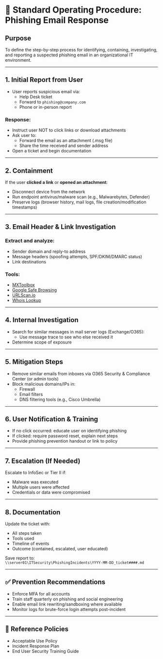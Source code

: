 # 📧 Standard Operating Procedure: Phishing Email Response

## Purpose

To define the step-by-step process for identifying, containing, investigating, and reporting a suspected phishing email in an organizational IT environment.

---

## 1. Initial Report from User

- User reports suspicious email via:
  - Help Desk ticket
  - Forward to `phishing@company.com`
  - Phone or in-person report

### Response:
- Instruct user NOT to click links or download attachments
- Ask user to:
  - Forward the email as an attachment (.msg file)
  - Share the time received and sender address
- Open a ticket and begin documentation

---

## 2. Containment

If the user **clicked a link** or **opened an attachment**:
- Disconnect device from the network
- Run endpoint antivirus/malware scan (e.g., Malwarebytes, Defender)
- Preserve logs (browser history, mail logs, file creation/modification timestamps)

---

## 3. Email Header & Link Investigation

### Extract and analyze:
- Sender domain and reply-to address
- Message headers (spoofing attempts, SPF/DKIM/DMARC status)
- Link destinations

### Tools:
- [MXToolbox](https://mxtoolbox.com)
- [Google Safe Browsing](https://transparencyreport.google.com)
- [URLScan.io](https://urlscan.io/)
- [Whois Lookup](https://whois.domaintools.com)

---

## 4. Internal Investigation

- Search for similar messages in mail server logs (Exchange/O365):
  - Use message trace to see who else received it
- Determine scope of exposure

---

## 5. Mitigation Steps

- Remove similar emails from inboxes via O365 Security & Compliance Center (or admin tools)
- Block malicious domains/IPs in:
  - Firewall
  - Email filters
  - DNS filtering tools (e.g., Cisco Umbrella)

---

## 6. User Notification & Training

- If no click occurred: educate user on identifying phishing
- If clicked: require password reset, explain next steps
- Provide phishing prevention handout or link to policy

---

## 7. Escalation (If Needed)

Escalate to InfoSec or Tier II if:
- Malware was executed
- Multiple users were affected
- Credentials or data were compromised

---

## 8. Documentation

Update the ticket with:
- All steps taken
- Tools used
- Timeline of events
- Outcome (contained, escalated, user educated)

Save report to:  
`\\server01\ITSecurity\PhishingIncidents\YYYY-MM-DD_ticket####.md`

---

## ✅ Prevention Recommendations

- Enforce MFA for all accounts
- Train staff quarterly on phishing and social engineering
- Enable email link rewriting/sandboxing where available
- Monitor logs for brute-force login attempts post-incident

---

## 🔐 Reference Policies

- Acceptable Use Policy
- Incident Response Plan
- End User Security Training Guide

